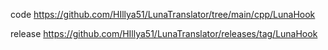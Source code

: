 code https://github.com/HIllya51/LunaTranslator/tree/main/cpp/LunaHook

release https://github.com/HIllya51/LunaTranslator/releases/tag/LunaHook